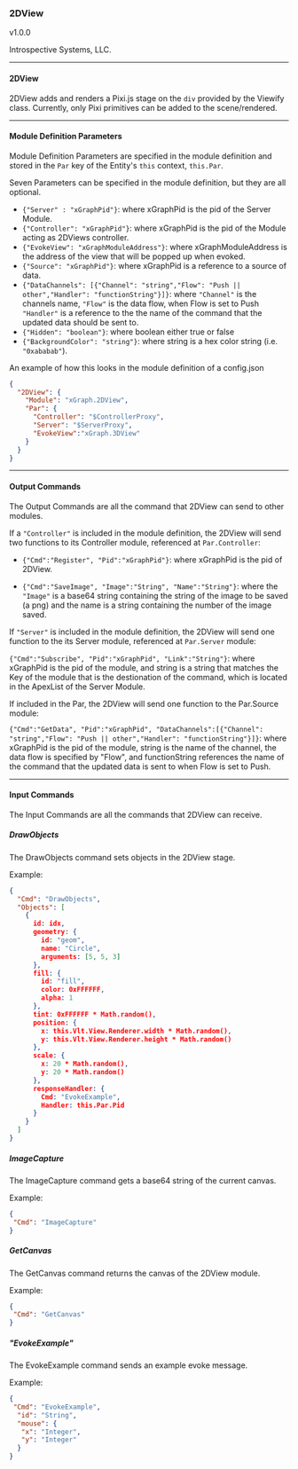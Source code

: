 ### 2DView

v1.0.0

Introspective Systems, LLC.


---
#### 2DView

2DView adds and renders a Pixi.js stage on the `div` provided by the
Viewify class. Currently, only Pixi primitives can be added to the
scene/rendered.

---

#### Module Definition Parameters

Module Definition Parameters are specified in the module definition and
stored in the `Par` key of the Entity's `this` context, `this.Par`.

Seven Parameters can be specified in the module definition, but they are all optional.

- `{"Server" : "xGraphPid"}`: where xGraphPid is the pid of the Server Module.
- `{"Controller": "xGraphPid"}`: where xGraphPid is the pid of the Module
                                    acting as 2DViews controller.
- `{"EvokeView": "xGraphModuleAddress"}`: where xGraphModuleAddress is
                                            the address of the view that
                                            will be popped up when evoked.
- `{"Source": "xGraphPid"}`: where xGraphPid is a reference to a source
                                of data.
- `{"DataChannels": [{"Channel": "string","Flow": "Push || other","Handler": "functionString"}]}`:
                            where `"Channel"` is the channels name, `"Flow"`
                            is the data flow, when Flow is set to Push `"Handler"` is a reference
                            to the the name of the command that the updated
                            data should be sent to.
- `{"Hidden": "boolean"}`: where boolean either true or false
- `{"BackgroundColor": "string"}`: where string is a hex color string (i.e. `"0xababab"`).

An example of how this looks in the module definition of a config.json
``` json
{
  "2DView": {
    "Module": "xGraph.2DView",
    "Par": {
      "Controller": "$ControllerProxy",
      "Server": "$ServerProxy",
      "EvokeView":"xGraph.3DView"
    }
  }
}
```

---

#### Output Commands

The Output Commands are all the command that 2DView can send to
other modules.

If a `"Controller"` is included in the module definition, the 2DView will
send two functions to its Controller module, referenced at `Par.Controller`:

- `{"Cmd":"Register", "Pid":"xGraphPid"}`: where xGraphPid is the pid of 2DView.

- `{"Cmd":"SaveImage", "Image":"String", "Name":"String"}`: where the
            `"Image"` is a base64 string containing the string of the image
            to be saved (a png) and the name is a string containing the
            number of the image saved.

If `"Server"` is included in the module definition, the 2DView will send
one function to the its Server module, referenced at `Par.Server` module:

`{"Cmd":"Subscribe", "Pid":"xGraphPid", "Link":"String"}`: where xGraphPid
        is the pid of the module, and string is a string that matches the
        Key of the module that is the destionation of the command, which is
        located in the ApexList of the Server Module.

If included in the Par, the 2DView will send one function to the Par.Source module:

`{"Cmd":"GetData", "Pid":"xGraphPid", "DataChannels":[{"Channel": "string","Flow": "Push || other","Handler": "functionString"}]}`:
        where xGraphPid is the pid of the module, string is the name of
        the channel, the data flow is specified by "Flow", and functionString
        references the name of the command that the updated data is sent
        to when Flow is set to Push.

---

#### Input Commands
The Input Commands are all the commands that 2DView can receive.

##### DrawObjects
The DrawObjects command sets objects in the 2DView stage.

Example:

```json
{
  "Cmd": "DrawObjects",
  "Objects": [
    {
      id: idx,
      geometry: {
        id: "geom",
        name: "Circle",
        arguments: [5, 5, 3]
      },
      fill: {
        id: "fill",
        color: 0xFFFFFF,
        alpha: 1
      },
      tint: 0xFFFFFF * Math.random(),
      position: {
        x: this.Vlt.View.Renderer.width * Math.random(),
        y: this.Vlt.View.Renderer.height * Math.random()
      },
      scale: {
        x: 20 * Math.random(),
        y: 20 * Math.random()
      },
      responseHandler: {
        Cmd: "EvokeExample",
        Handler: this.Par.Pid
      }
    }
  ]
}
```


##### ImageCapture
The ImageCapture command gets a base64 string of the current canvas.

Example:

```json
{
 "Cmd": "ImageCapture"
}
```

##### GetCanvas
The GetCanvas command returns the canvas of the 2DView module.

Example:

```json
{
 "Cmd": "GetCanvas"
}
```


##### "EvokeExample"
The EvokeExample command sends an example evoke message.

Example:
```json
{
 "Cmd": "EvokeExample",
  "id": "String",
  "mouse": {
   "x": "Integer",
   "y": "Integer"
  }
}
```
